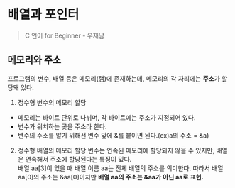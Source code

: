 # 배열과 포인터
> C 언어 for Beginner - 우재남
## 메모리와 주소
프로그램의 변수, 배열 등은 메모리(램)에 존재하는데, 메모리의 각 자리에는 **주소**가 할당돼 있다.
1. 정수형 변수의 메모리 할당
* 메모리는 바이트 단위로 나뉘며, 각 바이트에는 주소가 지정되어 있다.   
* 변수가 위치하는 곳을 주소라 한다.   
* 변수의 주소를 알기 위해선 변수 앞에 &를 붙이면 된다.(ex)a의 주소 = &a)   
2. 정수형 배열의 메모리 할당
변수는 연속된 메모리에 할당되지 않을 수 있지만, 배열은 연속해서 주소에 할당된다는 특징이 있다.   
배열 aa[3]이 있을 때 배열 이름 aa는 전체 배열의 주소를 의미한다. 따라서 배열 aa[0]의 주소는 &aa[0]이지만 **배열 aa의 주소는 &aa가 아닌 aa로 표현.**
